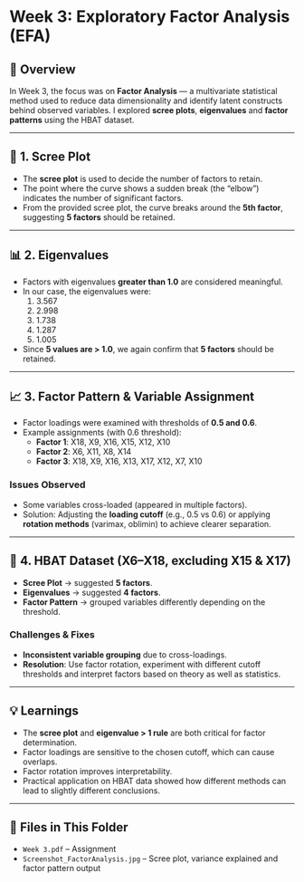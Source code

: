 # Week 3: Exploratory Factor Analysis (EFA)

## 📖 Overview
In Week 3, the focus was on **Factor Analysis** — a multivariate statistical method used to reduce data dimensionality and identify latent constructs behind observed variables. 
I explored **scree plots**, **eigenvalues** and **factor patterns** using the HBAT dataset.

---

## 🧩 1. Scree Plot
- The **scree plot** is used to decide the number of factors to retain.  
- The point where the curve shows a sudden break (the “elbow”) indicates the number of significant factors.  
- From the provided scree plot, the curve breaks around the **5th factor**, suggesting **5 factors** should be retained. 

---

## 📊 2. Eigenvalues
- Factors with eigenvalues **greater than 1.0** are considered meaningful.  
- In our case, the eigenvalues were:  
  1. 3.567  
  2. 2.998  
  3. 1.738  
  4. 1.287  
  5. 1.005  
- Since **5 values are > 1.0**, we again confirm that **5 factors** should be retained.  

---

## 📈 3. Factor Pattern & Variable Assignment
- Factor loadings were examined with thresholds of **0.5 and 0.6**.  
- Example assignments (with 0.6 threshold):  
  - **Factor 1**: X18, X9, X16, X15, X12, X10  
  - **Factor 2**: X6, X11, X8, X14  
  - **Factor 3**: X18, X9, X16, X13, X17, X12, X7, X10  

### Issues Observed
- Some variables cross-loaded (appeared in multiple factors).  
- Solution: Adjusting the **loading cutoff** (e.g., 0.5 vs 0.6) or applying **rotation methods** (varimax, oblimin) to achieve clearer separation.

---

## 📂 4. HBAT Dataset (X6–X18, excluding X15 & X17)
- **Scree Plot** → suggested **5 factors**.  
- **Eigenvalues** → suggested **4 factors**.  
- **Factor Pattern** → grouped variables differently depending on the threshold.
  

### Challenges & Fixes
- **Inconsistent variable grouping** due to cross-loadings.  
- **Resolution**: Use factor rotation, experiment with different cutoff thresholds and interpret factors based on theory as well as statistics.

---

## 💡 Learnings
- The **scree plot** and **eigenvalue > 1 rule** are both critical for factor determination.  
- Factor loadings are sensitive to the chosen cutoff, which can cause overlaps.  
- Factor rotation improves interpretability.  
- Practical application on HBAT data showed how different methods can lead to slightly different conclusions.  

---

## 📂 Files in This Folder
- `Week 3.pdf` – Assignment  
- `Screenshot_FactorAnalysis.jpg` – Scree plot, variance explained and factor pattern output  

